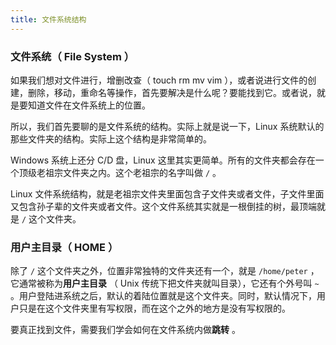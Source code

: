 ```yaml
---
title: 文件系统结构
---
```


### 文件系统（ File System ）

如果我们想对文件进行，增删改查（ touch rm mv vim ），或者说进行文件的创建，删除，移动，重命名等操作，首先要解决是什么呢？要能找到它。或者说，就是要知道文件在文件系统上的位置。

所以，我们首先要聊的是文件系统的结构。实际上就是说一下，Linux 系统默认的那些文件夹的结构。实际上这个结构是非常简单的。

Windows 系统上还分 C/D 盘，Linux 这里其实更简单。所有的文件夹都会存在一个顶级老祖宗文件夹之内。这个老祖宗的名字叫做 `/` 。

Linux 文件系统结构，就是老祖宗文件夹里面包含子文件夹或者文件，子文件里面又包含孙子辈的文件夹或者文件。这个文件系统其实就是一根倒挂的树，最顶端就是 `/` 这个文件夹。


### 用户主目录（ HOME ）

除了 `/` 这个文件夹之外，位置非常独特的文件夹还有一个，就是 `/home/peter` ，它通常被称为**用户主目录** （ Unix 传统下把文件夹就叫目录），它还有个外号叫 `~` 。用户登陆进系统之后，默认的着陆位置就是这个文件夹。同时，默认情况下，用户只是在这个文件夹里有写权限，而在这个之外的地方是没有写权限的。

要真正找到文件，需要我们学会如何在文件系统内做**跳转** 。
